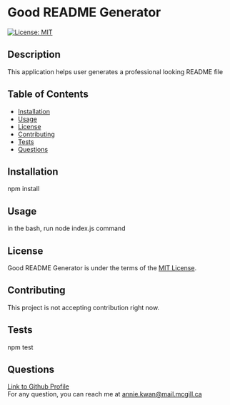 # Good README Generator

  [![License: MIT](https://img.shields.io/badge/License-MIT-yellow.svg)](https://opensource.org/licenses/MIT)

## Description 

This application helps user generates a professional looking README file

## Table of Contents

* [Installation](#installation)
* [Usage](#usage)
* [License](#license)
* [Contributing](#contributing)
* [Tests](#tests)
* [Questions](#questions)

## Installation

npm install

## Usage 

in the bash, run node index.js command

## License

Good README Generator is under the terms of the [MIT License](https://opensource.org/licenses/MIT). 

## Contributing

This project is not accepting contribution right now.

## Tests

npm test

## Questions

[Link to Github Profile](https://github.com/akwanmtl)<br/>
For any question, you can reach me at annie.kwan@mail.mcgill.ca
      